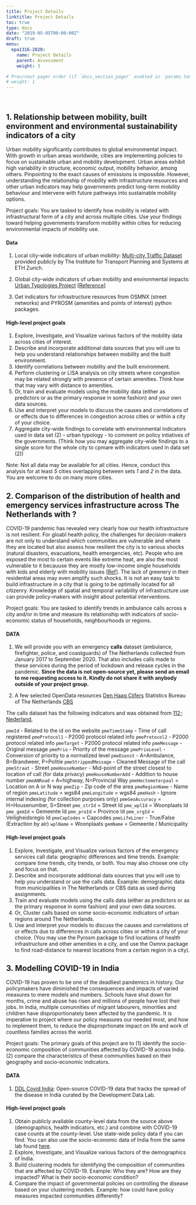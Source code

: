 ```yaml
---
title: Project Details
linktitle: Project Details
toc: true
type: docs
date: "2019-05-05T00:00:00Z"
draft: true
menu:
  epa1316-2020:
    name: Project Details
    parent: Assessment
    weight: 3

# Prev/next pager order (if `docs_section_pager` enabled in `params.toml`)
# weight: 1
---
```


<br/>

## 1. Relationship between mobility, built environment and environmental sustainability indicators of a city

Urban mobility significantly contributes to global environmental impact. With growth in urban areas worldwide, cities are implementing policies to focus on sustainable urban and mobility development. Urban areas exhibit high variability in structure, economic output, mobility behavior, among others. Pinpointing to the exact causes of emissions is impossible. However, understanding the relationship of mobility with infrastructure resources and other urban indicators may help governments predict long-term mobility behaviour and intervene with future pathways into sustainable mobility options.

Project goals: You are tasked to identify how mobility is related with infrastructural form of a city and across multiple cities. Use your findings toward helping governments transform mobility within cities for reducing environmental impacts of mobility use.

#### Data

1. Local city-wide indicators of urban mobility: [Multi-city Traffic Dataset](https://utd19.ethz.ch/) provided publicly by The Institute for Transport Planning and Systems at ETH Zurich.

2. Global city-wide indicators of urban mobility and environmental impacts: [Urban Typologies Project](http://web.mit.edu/afs/athena.mit.edu/org/i/its-lab/www/dashboard/new%20dashboard/index.html)
[[Reference](https://iopscience.iop.org/article/10.1088/1748-9326/ab22c7)]

3. Get indicators for infrastructure resources from OSMNX (street networks) and PYROSM (amenities and points of interest) python packages.

#### High-level project goals

1. Explore, Investigate, and Visualize various factors of the mobility data across cities of interest.
2. Describe and incorporate additional data sources that you will use to help you understand relationships between mobility and the built environment.
3. Identify correlations between mobility and the built environment.
4. Perform clustering or LISA analysis on city streets where congestion may be related strongly with presence of certain amenities. Think how that may vary with distance to amenities.
4. Or, train and evaluate models using the mobility data (either as predictors or as the primary
response in some fashion) and your own data sources.
6. Use and interpret your models to discuss the causes and correlations of or effects due to differences in congestion across cities or within a city of your choice.
7. Aggregate city-wide findings to correlate with environmental indicators used in data set (2) - urban typology - to comment on policy intiatives of the governments. (Think how you may aggregate city-wide findings to a single score for the whole city to cpmare with indicators used in data set (2))

Note: Not all data may be available for all cities. Hence, conduct this analysis for at least _5_ cities overlapping between sets _1_ and _2_ in the data. You are welcome to do on many more cities.

## 2. Comparison of the distribution of health and emergency services infrastructure across The Netherlands with ?

COVID-19 pandemic has revealed very clearly how our health infrastructure is not resilient. For gloabl health policy, the challenges for decision-makers are not only to understand which communities are vulnerable and where they are located but also assess how resilient the city is to various shocks (natural disasters, evacuations, health emergencies, etc). People who are exposed the most to certain events like extreme heat, are also the most vulnerable to it becauuse they are mostly low-income single households with kids and elderly with mobility issues [[Ref](https://www.nytimes.com/interactive/2020/08/24/climate/racism-redlining-cities-global-warming.html)]. The lack of greenery in their residential areas may even amplify such shocks. It is not an easy task to build infrastructure in a city that is going to be optimally located for all citizenry. Knowledge of spatial and temporal variability of infrastructure use can provide policy-makers with insight about potential interventions.

Project goals: You are tasked to identify trends in ambulance calls across a city and/or in time and measure its relationship with indicators of socio-economic status of households, neighbourhoods or regions.

#### DATA

1. We will provide you with an emergency **calls** dataset (ambulance, firefighter, police, and coastguards) of The Netherlands collected from January 2017 to September 2020. That also includes calls made to these services during the period of lockdown and release cycles in the pandemic.
**Since the data is not open-source yet, please send an email to me requesting access to it. Kindly do not share it with anybody outside of your project group.**

2. A few selected OpenData resources
[Den Haag Cijfers](https://denhaag.incijfers.nl/jive)
Statistics Bureau of The Netherlands [CBS](https://www.cbs.nl/nl-nl/reeksen/kerncijfers-wijken-en-buurten-2004-2020)

The calls dataset has the following indicators and was obtained from [112-Nederland](https://www.112-nederland.nl/),

`pmeId` - Related to the id on the website
`pmeTimeStamp` - Time of call registered
`pmeProtocol1` - P2000 protocol related info
`pmeProtocol2` - P2000 protocol related info
`pmeTarget` - P2000 protocol related info
`pmeMessage` - Original message​
`pmePrio` - Priority of the message
`pmePrioLevel` - Conversion of priority to a normalized level
`pmeDienst` - A=Ambulance, B=Brandweer, P=Politie
`pmeStrippedMessage` - Cleaned Message of the call
`pmeStraat` - Street
`pmeHouseNumber` - Mid-point of the street closest to location of call (for data privacy)
`pmeHouseNumberAdd` - Addition to house number
`pmeANRoad` = A=highway, N=Provincial Way
`pmeHectometerpaal` = Location on A or N way
`pmeZip` - Zip code of the area
`pmeRegionName` - Name of region
`pmeLatitude` = wgs84
`pmeLongitude` = wgs84
`pmeHash` - Ignore internal indexing (for collection purposes only)
`pmeGeoAccuracy` = H=Housenumber, S=Street
`pme_strId` = Street Id
`pme_wplId` = Woonplaats Id
`pme_gemId` = Gemeente Id
`pme_proId` = Province Id
`pme_vrgId` = Veiligheidsregio Id
`pmeCapCodes` = Capcodes
`pmeLifeLiner` - True/False (Extraction by air)
`wplName` = Woonplaats
`gemName` = Gemeente / Municipality

#### High-level project goals

1. Explore, Investigate, and Visualize various factors of the emergency services call data: geographic
differences and time trends. Example: compare time trends, city trends, or both. You may also choose one city and focus on that.
2. Describe and incorporate additional data sources that you will use to help you understand
or use the calls data. Example: demographic data from municipalities in The Netherlands or CBS data as used during assignments.
3. Train and evaluate models using the calls data (either as predictors or as the primary
response in some fashion) and your own data sources.
4. Or, Cluster calls based on some socio-economic indicators of urban regions around The Netherlands.
6. Use and interpret your models to discuss the causes and correlations of or effects due to differences in calls across cities or within a city of your choice. (You may use the Pyrosm package to find locations of health infrastructure and other amenities in a city, and use the Osmnx package to find road-distance to nearest locations from a certain region in a city).

## 3. Modelling COVID-19 in India

COVID-19 has proven to be one of the deadliest pandemics in history. Our policymakers have diminished the consequences and impacts of varied measures to mere models and numbers. Schools have shut down for months, crime and abuse has risen and millions of people have lost their jobs. In India, multiple comunnities of migrant labourers, minorities and children have disproportionately been affected by the pandemic. It is imperative to project where our policy measures our needed most, and how to implement them, to reduce the disproprtionate impact on life and work of countless families across the world.

Project goals: The primary goals of this project are to (1) identify the socio-economic composition of communities affected by COVID-19 across India. (2) compare the characteristics of these communities based on their geography and socio-economic indicators.

#### DATA

1. [DDL Covid India](http://www.devdatalab.org/covid): Open-source COVID-19 data that tracks the spread of the disease in India curated by the Development Data Lab.

#### High-level project goals

1. Obtain publicly available county-level data from the source above (demographics,
health indicators, etc.) and combine with COVID-19 case counts at the county-level.
Use state-wide policy data if you can find. You can also use the socio-economic data of India from the same lab found [here](http://www.devdatalab.org/shrug).
2. Explore, Investigate, and Visualize various factors of the demographics of India.
3. Build clustering models for identifying the composition of communities that are affected by COVID-19. Example: Who they are? How are they impacted? What is their socio-economic condition?
3. Compare the impact of governmental policies on controlling the disease based on your
clustering models. Example: how could have policy measures impacted communities differently?

